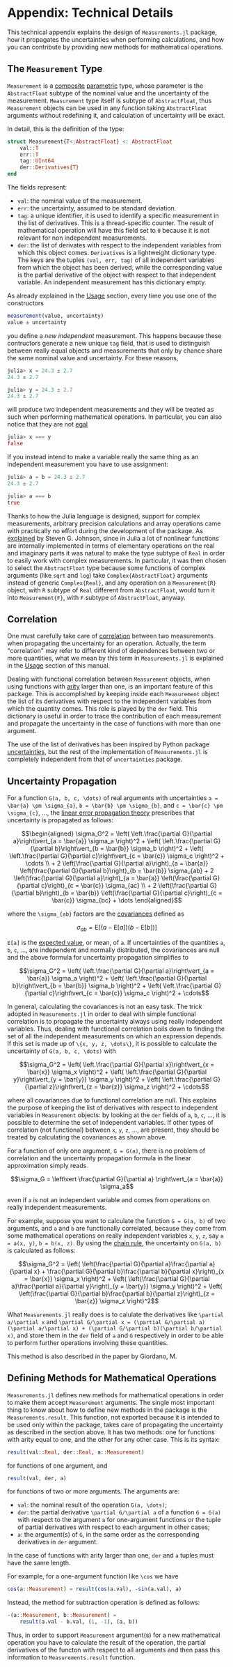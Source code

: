 Appendix: Technical Details
===========================

This technical appendix explains the design of `Measurements.jl` package, how it
propagates the uncertainties when performing calculations, and how you can
contribute by providing new methods for mathematical operations.

The `Measurement` Type
----------------------

`Measurement` is a
[composite](http://docs.julialang.org/en/stable/manual/types/#composite-types)
[parametric](http://docs.julialang.org/en/stable/manual/types/#man-parametric-types)
type, whose parameter is the `AbstractFloat` subtype of the nominal value and
the uncertainty of the measurement. `Measurement` type itself is subtype of
`AbstractFloat`, thus `Measurement` objects can be used in any function taking
`AbstractFloat` arguments without redefining it, and calculation of uncertainty
will be exact.

In detail, this is the definition of the type:

```julia
struct Measurement{T<:AbstractFloat} <: AbstractFloat
    val::T
    err::T
    tag::UInt64
    der::Derivatives{T}
end
```

The fields represent:

- `val`: the nominal value of the measurement.
- `err`: the uncertainty, assumed to be standard deviation.
- `tag`: a unique identifier, it is used to identify a specific measurement in
  the list of derivatives. This is a thread-specific counter. The result of
  mathematical operation will have this field set to `0` because it is not
  relevant for non independent measurements.
- `der`: the list of derivates with respect to the independent variables from
  which this object comes. `Derivatives` is a lightweight dictionary type. The
  keys are the tuples `(val, err, tag)` of all independent variables from which
  the object has been derived, while the corresponding value is the partial
  derivative of the object with respect to that independent variable. An
  independent measurement has this dictionary empty.

As already explained in the [Usage](@ref) section, every time you use one of the
constructors

```julia
measurement(value, uncertainty)
value ± uncertainty
```

you define a *new independent* measurement. This happens because these
contructors generate a new unique `tag` field, that is used to distinguish
between really equal objects and measurements that only by chance share the same
nominal value and uncertainty. For these reasons,

```julia
julia> x = 24.3 ± 2.7
24.3 ± 2.7

julia> y = 24.3 ± 2.7
24.3 ± 2.7
```

will produce two independent measurements and they will be treated as such when
performing mathematical operations. In particular, you can also notice that they
are not [egal](https://docs.julialang.org/en/stable/base/base/#Core.:===)

```julia
julia> x === y
false
```

If you instead intend to make a variable really the same thing as an independent
measurement you have to use assignment:

```julia
julia> a = b = 24.3 ± 2.7
24.3 ± 2.7

julia> a === b
true
```

Thanks to how the Julia language is designed, support for complex measurements,
arbitrary precision calculations and array operations came with practically no
effort during the development of the package. As
[explained](https://github.com/JuliaPhysics/Measurements.jl/issues/1#issuecomment-220727553)
by Steven G. Johnson, since in Julia a lot of nonlinear functions are internally
implemented in terms of elementary operations on the real and imaginary parts it
was natural to make the type subtype of `Real` in order to easily work with
complex measurements. In particular, it was then chosen to select the
`AbstractFloat` type because some functions of complex arguments (like `sqrt`
and `log`) take `Complex{AbstractFloat}` arguments instead of generic
`Complex{Real}`, and any operation on a `Measurement{R}` object, with `R`
subtype of `Real` different from `AbstractFloat`, would turn it into
`Measurement{F}`, with `F` subtype of `AbstractFloat`, anyway.

Correlation
-----------

One must carefully take care of
[correlation](https://en.wikipedia.org/wiki/Correlation_and_dependence) between
two measurements when propagating the uncertainty for an operation. Actually,
the term "correlation" may refer to different kind of dependences between two or
more quantities, what we mean by this term in `Measurements.jl` is explained in
the [Usage](@ref) section of this manual.

Dealing with functional correlation between `Measurement` objects, when using
functions with [arity](https://en.wikipedia.org/wiki/Arity) larger than one, is
an important feature of this package. This is accomplished by keeping inside
each `Measurement` object the list of its derivatives with respect to the
independent variables from which the quantity comes.  This role is played by the
`der` field. This dictionary is useful in order to trace the contribution of
each measurement and propagate the uncertainty in the case of functions with
more than one argument.

The use of the list of derivatives has been inspired by Python package
[uncertainties](https://pythonhosted.org/uncertainties/), but the rest of the
implementation of `Measurements.jl` is completely independent from that of
`uncertainties` package.

Uncertainty Propagation
-----------------------

For a function ``G(a, b, c, \dots)`` of real arguments with uncertainties ``a =
\bar{a} \pm \sigma_{a}``, ``b = \bar{b} \pm \sigma_{b}``, and ``c = \bar{c} \pm
\sigma_{c}``, ..., the [linear error propagation
theory](https://en.wikipedia.org/wiki/Propagation_of_uncertainty) prescribes
that uncertainty is propagated as follows:

```math
\begin{aligned}
\sigma_G^2 = \left( \left.\frac{\partial G}{\partial a}\right\vert_{a
= \bar{a}} \sigma_a \right)^2 + \left( \left.\frac{\partial
G}{\partial b}\right\vert_{b = \bar{b}} \sigma_b \right)^2 + \left(
\left.\frac{\partial G}{\partial c}\right\vert_{c = \bar{c}} \sigma_c
\right)^2 + \cdots \\
+ 2 \left(\frac{\partial G}{\partial a}\right)_{a = \bar{a}}
\left(\frac{\partial G}{\partial b}\right)_{b = \bar{b}}
\sigma_{ab} + 2 \left(\frac{\partial G}{\partial a}\right)_{a =
\bar{a}} \left(\frac{\partial G}{\partial c}\right)_{c = \bar{c}}
\sigma_{ac} \\
+ 2 \left(\frac{\partial G}{\partial b}\right)_{b = \bar{b}}
\left(\frac{\partial G}{\partial c}\right)_{c = \bar{c}} \sigma_{bc} +
\dots
\end{aligned}
```

where the ``\sigma_{ab}`` factors are the
[covariances](https://en.wikipedia.org/wiki/Covariance) defined as

```math
\sigma_{ab} = \text{E}[(a - \text{E}[a])(b - \text{E}[b])]
```

``E[a]`` is the [expected value](https://en.wikipedia.org/wiki/Expected_value),
or mean, of ``a``.  If uncertainties of the quantities ``a``, ``b``, ``c``, ...,
are independent and normally distributed, the covariances are null and the above
formula for uncertainty propagation simplifies to

```math
\sigma_G^2 = \left( \left.\frac{\partial G}{\partial a}\right\vert_{a
= \bar{a}} \sigma_a \right)^2 + \left( \left.\frac{\partial
G}{\partial b}\right\vert_{b = \bar{b}} \sigma_b \right)^2 + \left(
\left.\frac{\partial G}{\partial c}\right\vert_{c = \bar{c}} \sigma_c
\right)^2 + \cdots
```

In general, calculating the covariances is not an easy task. The trick adopted
in `Measurements.jl` in order to deal with simple functional correlation is to
propagate the uncertainty always using really independent variables. Thus,
dealing with functional correlation boils down to finding the set of all the
independent measurements on which an expression depends. If this set is made up
of ``\{x, y, z, \dots\}``, it is possible to calculate the uncertainty of ``G(a,
b, c, \dots)`` with

```math
\sigma_G^2 = \left( \left.\frac{\partial G}{\partial x}\right\vert_{x
= \bar{x}} \sigma_x \right)^2 + \left( \left.\frac{\partial
G}{\partial y}\right\vert_{y = \bar{y}} \sigma_y \right)^2 + \left(
\left.\frac{\partial G}{\partial z}\right\vert_{z = \bar{z}} \sigma_z
\right)^2 + \cdots
```

where all covariances due to functional correlation are null. This explains the
purpose of keeping the list of derivatives with respect to independent variables
in `Measurement` objects: by looking at the `der` fields of ``a``, ``b``, ``c``,
..., it is possible to determine the set of independent variables. If other
types of correlation (not functional) between ``x``, ``y``, ``z``, ..., are
present, they should be treated by calculating the covariances as shown above.

For a function of only one argument, ``G = G(a)``, there is no problem of
correlation and the uncertainty propagation formula in the linear approximation
simply reads

```math
\sigma_G = \left\vert \frac{\partial G}{\partial a} \right\vert_{a =
\bar{a}} \sigma_a
```

even if ``a`` is not an independent variable and comes from operations on really
independent measurements.

For example, suppose you want to calculate the function ``G = G(a, b)`` of two
arguments, and ``a`` and ``b`` are functionally correlated, because they come
from some mathematical operations on really independent variables ``x``, ``y``,
``z``, say ``a = a(x, y)``, ``b = b(x, z)``. By using the [chain
rule](https://en.wikipedia.org/wiki/Chain_rule), the uncertainty on ``G(a, b)``
is calculated as follows:

```math
\sigma_G^2 = \left( \left(\frac{\partial G}{\partial a}\frac{\partial
a}{\partial x} + \frac{\partial G}{\partial b}\frac{\partial
b}{\partial x}\right)_{x = \bar{x}} \sigma_x \right)^2 + \left(
\left(\frac{\partial G}{\partial a}\frac{\partial a}{\partial
y}\right)_{y = \bar{y}} \sigma_y \right)^2 + \left(
\left(\frac{\partial G}{\partial b}\frac{\partial b}{\partial
z}\right)_{z = \bar{z}} \sigma_z \right)^2
```

What `Measurements.jl` really does is to calulate the derivatives like
``\partial a/\partial x`` and ``\partial G/\partial x = (\partial G/\partial
a)(\partial a/\partial x) + (\partial G/\partial b)(\partial b/\partial x)``,
and store them in the `der` field of ``a`` and ``G`` respectively in order to be
able to perform further operations involving these quantities.

This method is also described in the paper by Giordano, M.

Defining Methods for Mathematical Operations
--------------------------------------------

`Measurements.jl` defines new methods for mathematical operations in order to
make them accept `Measurement` arguments. The single most important thing to
know about how to define new methods in the package is the
`Measurements.result`. This function, not exported because it is intended to be
used only within the package, takes care of propagating the uncertainty as
described in the section above. It has two methods: one for functions with arity
equal to one, and the other for any other case. This is its syntax:

```julia
result(val::Real, der::Real, a::Measurement)
```

for functions of one argument, and

```julia
result(val, der, a)
```

for functions of two or more arguments.  The arguments are:

- `val`: the nominal result of the operation ``G(a, \dots)``;
- `der`: the partial derivative ``\partial G/\partial a`` of a function ``G =
  G(a)`` with respect to the argument ``a`` for one-argument functions or the
  tuple of partial derivatives with respect to each argument in other cases;
- `a`: the argument(s) of ``G``, in the same order as the corresponding
  derivatives in `der` argument.

In the case of functions with arity larger than one, `der` and `a` tuples must
have the same length.

For example, for a one-argument function like ``\cos`` we have

```julia
cos(a::Measurement) = result(cos(a.val), -sin(a.val), a)
```

Instead, the method for subtraction operation is defined as follows:

```julia
-(a::Measurement, b::Measurement) =
    result(a.val - b.val, (1, -1), (a, b))
```

Thus, in order to support `Measurement` argument(s) for a new mathematical
operation you have to calculate the result of the operation, the partial
derivatives of the functon with respect to all arguments and then pass this
information to `Measurements.result` function.
